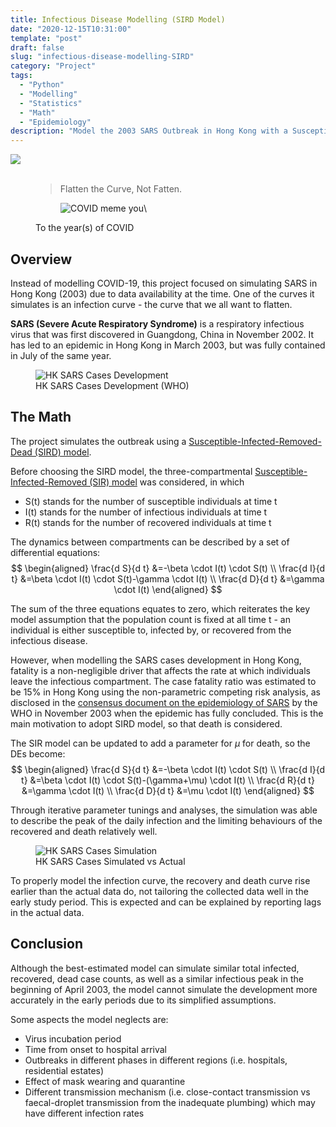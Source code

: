 ```yaml
---
title: Infectious Disease Modelling (SIRD Model)
date: "2020-12-15T10:31:00"
template: "post"
draft: false
slug: "infectious-disease-modelling-SIRD"
category: "Project"
tags:
  - "Python"
  - "Modelling"
  - "Statistics"
  - "Math"
  - "Epidemiology"
description: "Model the 2003 SARS Outbreak in Hong Kong with a Susceptible-Infected-Recovered-Dead (SIRD) compartmental model"
---
```


<a href="https://github.com/Kayx23/2003-SARS-modelling/blob/main/SIRD%20Model.ipynb" target="_blank">
<img src="https://img.shields.io/static/v1?label=Source&message=Available&color=Green&style=plat-square&logo=github">
</a>
<br>
<br>

<figure>
    <blockquote>
        <p style="margin:0">Flatten the Curve, Not Fatten.</p>
    </blockquote>
    <figure style="width: 230px">
	    <img src='/media/covid-meme.jpeg' alt='COVID meme you\'s seen a gazillion times'>
    </figure>
    <figcaption>To the year(s) of COVID</figcaption>
</figure>

## Overview

Instead of modelling COVID-19, this project focused on simulating SARS in Hong Kong (2003) due to data availability at the time. One of the curves it simulates is an infection curve - the curve that we all want to flatten. 

**SARS (Severe Acute Respiratory Syndrome)** is a respiratory infectious virus that was first discovered in Guangdong, China in November 2002. It has led to an epidemic in Hong Kong in March 2003, but was fully contained in July of the same year.

<figure style="width: 500px">
	<img src='/media/hk-cases.png' alt='HK SARS Cases Development'>
	<figcaption>HK SARS Cases Development (WHO)</figcaption>
</figure>

## The Math
The project simulates the outbreak using a [Susceptible-Infected-Removed-Dead (SIRD) model](https://en.wikipedia.org/wiki/Compartmental_models_in_epidemiology#The_SIRD_model). 

Before choosing the SIRD model, the three-compartmental [Susceptible-Infected-Removed (SIR) model](https://en.wikipedia.org/wiki/Compartmental_models_in_epidemiology#The_SIR_model_2) was considered, in which 
* S(t) stands for the number of susceptible individuals at time t 
* I(t) stands for the number of infectious individuals at time t
* R(t) stands for the number of recovered individuals at time t

The dynamics between compartments can be described by a set of differential equations: 
$$
\begin{aligned} 
\frac{d S}{d t} &=-\beta \cdot I(t) \cdot S(t) \\ 
\frac{d I}{d t} &=\beta \cdot I(t) \cdot S(t)-\gamma \cdot I(t) \\ 
\frac{d D}{d t} &=\gamma \cdot I(t) 
\end{aligned}
$$

The sum of the three equations equates to zero, which reiterates the key model assumption that the population count is fixed at all time t - an individual is either susceptible to, infected by, or recovered from the infectious disease. 

However, when modelling the SARS cases development in Hong Kong, fatality is a non-negligible driver that affects the rate at which individuals leave the infectious compartment. The case fatality ratio was estimated to be 15% in Hong Kong using the non-parametric competing risk analysis, as disclosed in the [consensus document on the epidemiology of SARS](https://www.who.int/csr/sars/en/WHOconsensus.pdf) by the WHO in November 2003 when the epidemic has fully concluded. This is the main motivation to adopt SIRD model, so that death is considered. 

The SIR model can be updated to add a parameter for $\mu$ for death, so the DEs become: 
$$
\begin{aligned} 
\frac{d S}{d t} &=-\beta \cdot I(t) \cdot S(t) \\ 
\frac{d I}{d t} &=\beta \cdot I(t) \cdot S(t)-(\gamma+\mu) \cdot I(t) \\ 
\frac{d R}{d t} &=\gamma \cdot I(t) \\
\frac{d D}{d t} &=\mu \cdot I(t) 
\end{aligned}
$$

Through iterative parameter tunings and analyses, the simulation was able to describe the peak of the daily infection and the limiting behaviours of the recovered and death relatively well. 

<figure style="width: 500px">
	<img src='/media/hk-cases-simulated.png' alt='HK SARS Cases Simulation'>
	<figcaption>HK SARS Cases Simulated vs Actual</figcaption>
</figure>

To properly model the infection curve, the recovery and death curve rise earlier than the actual data do, not tailoring the collected data well in the early study period. This is expected and can be explained by reporting lags in the actual data. 


## Conclusion
Although the best-estimated model can simulate similar total infected, recovered, dead case counts, as well as a similar infectious peak in the beginning of April 2003, the model cannot simulate the development more accurately in the early periods due to its simplified assumptions. 

Some aspects the model neglects are:
* Virus incubation period 
* Time from onset to hospital arrival
* Outbreaks in different phases in different regions (i.e. hospitals, residential estates)
* Effect of mask wearing and quarantine
* Different transmission mechanism (i.e. close-contact transmission vs faecal-droplet transmission from the inadequate plumbing) which may have different infection rates

<br>
